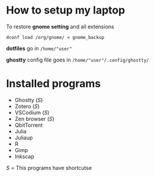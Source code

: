 # How to setup my laptop

To restore **gnome setting** and all extensions

`dconf load /org/gnome/ < gnome_backup`

**dotfiles** go in `/home/"user"`

**ghostty** config file goes in `/home/"user"/.config/ghostty/`

# Installed programs
* Ghostty (*S*)
* Zotero (*S*)
* VSCodium (*S*)
* Zen browser (*S*)
* QbitTorrent
* Julia
* Juliaup
* R
* Gimp
* Inkscap

*S* = This programs have shortcutse
